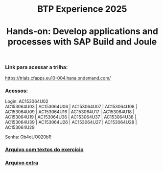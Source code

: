 <header>

<!--
  <<< Author notes: Course header >>>
  Include a 1280×640 image, course title in sentence case, and a concise description in emphasis.
  In your repository settings: enable template repository, add your 1280×640 social image, auto delete head branches.
  Add your open source license, GitHub uses MIT license.
-->

# BTP Experience 2025
# Hands-on: Develop applications and processes with SAP Build and Joule

</header>

<!--
  <<< Author notes: Course start >>>
  Include start button, a note about Actions minutes,
  and tell the learner why they should take the course.
-->

### Link para acessar a trilha:

https://trials.cfapps.eu10-004.hana.ondemand.com/

### Acessos:

Login: 
AC153064U02   
AC153064U03 | 
AC153064U06 | 
AC153064U07 | 
AC153064U08 | 
AC153064U09 | 
AC153064U16 | 
AC153064U17 | 
AC153064U18 | 
AC153064U19 | 
AC153064U36 | 
AC153064U37 | 
AC153064U38 | 
AC153064U39 | 
AC153064U26 | 
AC153064U27 | 
AC153064U28 | 
AC153064U29

Senha: Ob4oUO020b1!

### [Arquivo com textos do exercício](https://github.com/LucasMarques-Intelligenza/BTPEXP2025/blob/main/Textos%20do%20exerc%C3%ADcio.pdf)

### [Arquivo extra](https://github.com/LucasMarques-Intelligenza/BTPEXP2025/blob/main/purchases-logic.js)

